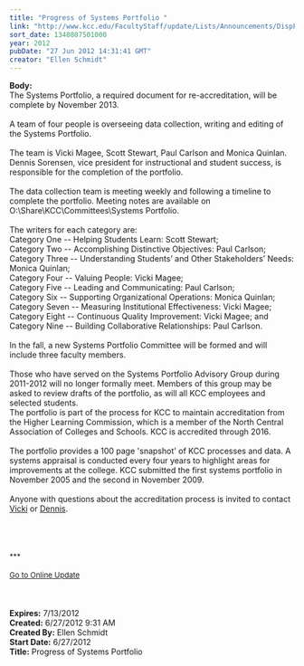 ```yaml
---
title: "Progress of Systems Portfolio "
link: "http://www.kcc.edu/FacultyStaff/update/Lists/Announcements/DispForm.aspx?ID=747"
sort_date: 1340807501000
year: 2012
pubDate: "27 Jun 2012 14:31:41 GMT"
creator: "Ellen Schmidt"
---
```


<div><b>Body:</b> <div class="ExternalClass4ECDB1A8FEEF4DF2A15E26BEF06B56E3">
<div>The Systems Portfolio, a required document for re-accreditation, will be complete by November 2013.</div>
<div><br />A team of four people is overseeing data collection, writing and editing of the Systems Portfolio.</div>
<div><br />The team is Vicki Magee, Scott Stewart, Paul Carlson and Monica Quinlan. Dennis Sorensen, vice president for instructional and student success, is responsible for the completion of the portfolio. </div>
<div><br />The data collection team is meeting weekly and following a timeline to complete the portfolio. Meeting notes are available on O:\Share\KCC\Committees\Systems Portfolio.</div>
<div><br />The writers for each category are:<br />Category One -- Helping Students Learn: Scott Stewart;<br />Category Two -- Accomplishing Distinctive Objectives: Paul Carlson;<br />Category Three -- Understanding Students’ and Other Stakeholders’ Needs: Monica Quinlan;<br />Category Four -- Valuing People: Vicki Magee;<br />Category Five -- Leading and Communicating: Paul Carlson;<br />Category Six -- Supporting Organizational Operations: Monica Quinlan;<br />Category Seven -- Measuring Institutional Effectiveness: Vicki Magee;<br />Category Eight -- Continuous Quality Improvement: Vicki Magee; and<br />Category Nine -- Building Collaborative Relationships: Paul Carlson.</div>
<div><br />In the fall, a new Systems Portfolio Committee will be formed and will include three faculty members.</div>
<div><br />Those who have served on the Systems Portfolio Advisory Group during 2011-2012 will no longer formally meet. Members of this group may be asked to review drafts of the portfolio, as will all KCC employees and selected students. <br /></div>
<div>The portfolio is part of the process for KCC to maintain accreditation from the Higher Learning Commission, which is a member of the North Central Association of Colleges and Schools. KCC is accredited through 2016.</div>
<div><br />The portfolio provides a 100 page 'snapshot' of KCC processes and data. A systems appraisal is conducted every four years to highlight areas for improvements at the college. KCC submitted the first systems portfolio in November 2005 and the second in November 2009.</div>
<div><br />Anyone with questions about the accreditation process is invited to contact <a href="mailto:vmagee@kcc.edu">Vicki</a> or <a href="mailto:dsorensen@kcc.edu">Dennis</a>.<br /></div>
<div> </div>
<div> </div>
<div> </div>
<div>
<div> </div>
<div><font size="2">***</font></div>
<div><font size="2"></font> </div>
<div><font size="2"><a href="/FacultyStaff/update/Pages/dailyupdate.aspx">Go to Online Update</a></font></div>
<div><font size="2"></font> </div>
<div><font size="2"></font> </div>
<div> </div></div></div></div>
<div><b>Expires:</b> 7/13/2012</div>
<div><b>Created:</b> 6/27/2012 9:31 AM</div>
<div><b>Created By:</b> Ellen Schmidt</div>
<div><b>Start Date:</b> 6/27/2012</div>
<div><b>Title:</b> Progress of Systems Portfolio </div>
